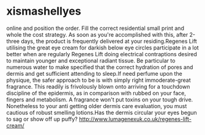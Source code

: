 # xismashellyes
 online and position the order. Fill the correct residential small print and whole the cost strategy. As soon as you're accomplished with this, after 2-three days, the product is frequently delivered at your residing.Regenes Lift utilising the great eye cream for darkish below eye circles participate in a lot better when are regularly Regenes Lift doing electrical contraptions desired to maintain younger and exceptional radiant tissue. Be particular to numerous water to make specified that the correct hydration of pores and dermis and get sufficient attending to sleep.If need perfume upon the physique, the safer approach to be is with simply right immoderate-great fragrance. This readily is frivolously blown onto arriving for a touchdown discipline of the epidermis, as in comparison with rubbed on your face, fingers and metabolism. A fragrance won't put toxins on your tough drive. Nonetheless to your anti getting older dermis care evaluation, you must cautious of robust smelling lotions.Has the dermis circular your eyes begun to sag or show off up puffy?  http://www.lumagenexuk.co.uk/regenes-lift-cream/
